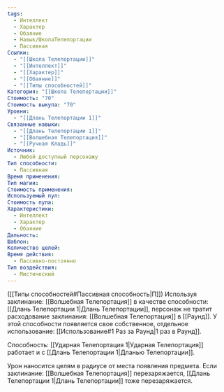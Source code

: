 ```yaml
---
tags:
  - Интеллект
  - Характер
  - Обаяние
  - Навык/ШколаТелепортации
  - Пассивная
Ссылки:
  - "[[Школа Телепортации]]"
  - "[[Интеллект]]"
  - "[[Характер]]"
  - "[[Обаяние]]"
  - "[[Типы способностей]]"
Категория: "[[Школа Телепортации]]"
Стоимость: "70"
Стоимость выкупа: "70"
Уровни:
  - "[[Длань Телепортации 1]]"
Связанные навыки:
  - "[[Длань Телепортации 1]]"
  - "[[Волшебная Телепортация]]"
  - "[[Ручная Кладь]]"
Источник:
  - Любой доступный персонажу
Тип способности:
  - Пассивная
Время применения: 
Тип магии: 
Стоимость применения: 
Используемый пул: 
Стоимость пула: 
Характеристики:
  - Интеллект
  - Характер
  - Обаяние
Дальность: 
Шаблон: 
Количество целей: 
Время действия:
  - Пассивно-постоянно
Тип воздействия:
  - Мистический
---
```

([[Типы способностей#Пассивная способность|П]]) Используя заклинание: [[Волшебная Телепортация]] в качестве способности: [[Длань Телепортации 1|Длань Телепортации]], персонаж не тратит расходование заклинания: [[Волшебная Телепортация]] в [[Раунд]]. У этой способности появляется свое собственное, отдельное использование: [[Использование#1 Раз за Раунд|1 раз в Раунд]].

Способность: [[Ударная Телепортация 1|Ударная Телепортация]] работает и с [[Длань Телепортации 1|Дланью Телепортации]]. 

Урон наносится целям в радиусе от места появления предмета. Если заклинание: [[Волшебная Телепортация]] перезаряжается, [[Длань Телепортации 1|Длань Телепортации]] тоже перезаряжается. 
